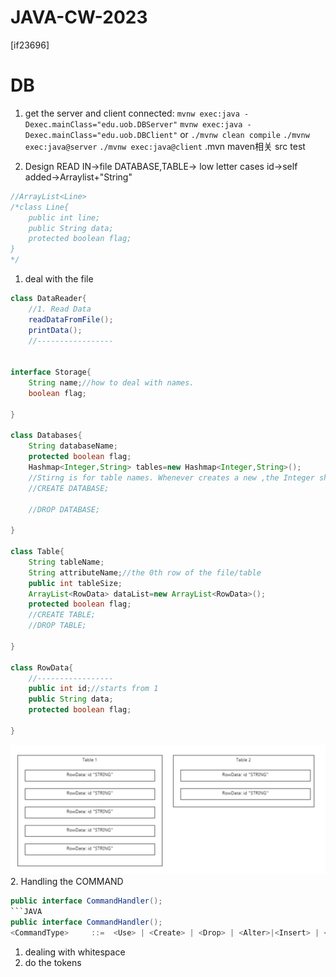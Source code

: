 # JAVA-CW-2023
[if23696]

# DB
1. get the server and client connected:
```mvnw exec:java -Dexec.mainClass="edu.uob.DBServer"```
```mvnw exec:java -Dexec.mainClass="edu.uob.DBClient"```
or
```./mvnw clean compile```
```./mvnw exec:java@server```
```./mvnw exec:java@client```
.mvn 
maven相关
src
test

2. Design
READ IN->file
DATABASE,TABLE-> low letter cases
id->self added->Arraylist+"String"
```JAVA
//ArrayList<Line>
/*class Line{
    public int line;
    public String data;
    protected boolean flag;
}
*/
```
1. deal with the file
```JAVA
class DataReader{
    //1. Read Data
    readDataFromFile();
    printData();
    //-----------------


interface Storage{
    String name;//how to deal with names.
    boolean flag;

}

class Databases{
    String databaseName;
    protected boolean flag;
    Hashmap<Integer,String> tables=new Hashmap<Integer,String>();
    //Stirng is for table names. Whenever creates a new ,the Integer should always be 1 or 0
    //CREATE DATABASE;

    //DROP DATABASE;

}

class Table{
    String tableName;
    String attributeName;//the 0th row of the file/table
    public int tableSize;
    ArrayList<RowData> dataList=new ArrayList<RowData>();
    protected boolean flag;
    //CREATE TABLE;
    //DROP TABLE;

}

class RowData{
    //-----------------
    public int id;//starts from 1
    public String data;
    protected boolean flag;
    
}
```
![](2024-03-09-214016.png)
2. Handling the COMMAND

```JAVA
public interface CommandHandler();
```JAVA
public interface CommandHandler();
<CommandType>     ::=  <Use> | <Create> | <Drop> | <Alter>|<Insert> | <Select> | <Update> | <Delete> | <Join>

```


1. dealing with whitespace
2. do the tokens




```
